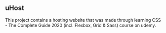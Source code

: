## uHost

This project contains a hosting website that was made through learning CSS - The Complete Guide 2020 (incl. Flexbox, Grid & Sass) course on udemy.
